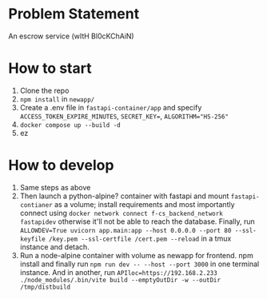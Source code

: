 # Problem Statement
An escrow service (wItH Bl0cKChAiN)

# How to start
1. Clone the repo
2. `npm install` in `newapp/`
3. Create a .env file in `fastapi-container/app` and specify `ACCESS_TOKEN_EXPIRE_MINUTES`, `SECRET_KEY=`, `ALGORITHM="HS-256"`
4. `docker compose up --build -d`
5. ez

# How to develop
1. Same steps as above
2. Then launch a python-alpine? container with fastapi and mount `fastapi-contianer` as a volume; install requirements and most importantly connect using `docker network connect f-cs_backend_network fastapidev` otherwise it'll not be able to reach the database. Finally, run `ALLOWDEV=True uvicorn app.main:app --host 0.0.0.0 --port 80 --ssl-keyfile /key.pem --ssl-certfile /cert.pem --reload` in a tmux instance and detach.
3. Run a node-alpine container with volume as newapp for frontend. npm install and finally run `npm run dev -- --host --port 3000` in one terminal instance. And in another, run `APIloc=https://192.168.2.233 ./node_modules/.bin/vite build --emptyOutDir -w --outDir /tmp/distbuild`
